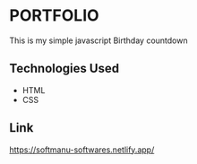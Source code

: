 

# PORTFOLIO

This is my simple javascript Birthday countdown


  

## Technologies Used


- HTML
- CSS

## Link
https://softmanu-softwares.netlify.app/
